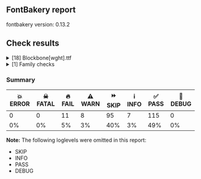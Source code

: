 ## FontBakery report

fontbakery version: 0.13.2







## Check results



<details><summary>[18] Blockbone[wght].ttf</summary>
<div>
<details>
    <summary>🔥 <b>FAIL</b> Validates subfamilyNameID and postScriptNameID for the default instance record <a href="https://fontbakery.readthedocs.io/en/stable/fontbakery/checks/opentype.html#opentype-varfont-valid-default-instance-nameids">opentype/varfont/valid_default_instance_nameids</a></summary>
    <div>







* 🔥 **FAIL** <p>'Regular' instance has the same coordinates as the default instance; its postscript name should be 'Blockbone-Regular', instead of 'BlockBone-Regular'.</p>
 [code: invalid-default-instance-postscript-name]



</div>
</details>

<details>
    <summary>🔥 <b>FAIL</b> Checking OS/2 Metrics match hhea Metrics. <a href="https://fontbakery.readthedocs.io/en/stable/fontbakery/checks/universal.html#os2-metrics-match-hhea">os2_metrics_match_hhea</a></summary>
    <div>







* 🔥 **FAIL** <p>OS/2 sTypoDescender (-300) and hhea descent (300) must be equal.</p>
 [code: descender]



</div>
</details>

<details>
    <summary>🔥 <b>FAIL</b> Font contains glyphs for whitespace characters? <a href="https://fontbakery.readthedocs.io/en/stable/fontbakery/checks/universal.html#whitespace-glyphs">whitespace_glyphs</a></summary>
    <div>







* 🔥 **FAIL** <p>Whitespace glyph missing for codepoint 0x00A0.</p>
 [code: missing-whitespace-glyph-0x00A0]



</div>
</details>

<details>
    <summary>🔥 <b>FAIL</b> Shapes languages in all GF glyphsets. <a href="https://fontbakery.readthedocs.io/en/stable/fontbakery/checks/googlefonts.html#googlefonts-glyphsets-shape-languages">googlefonts/glyphsets/shape_languages</a></summary>
    <div>







* 🔥 **FAIL** <p>No GF glyphset was found to be supported &gt;80%, so language shaping support couldn't get checked.</p>
 [code: no-glyphset-supported]



</div>
</details>

<details>
    <summary>🔥 <b>FAIL</b> Check family name for GF Guide compliance. <a href="https://fontbakery.readthedocs.io/en/stable/fontbakery/checks/googlefonts.html#googlefonts-family-name-compliance">googlefonts/family_name_compliance</a></summary>
    <div>







* 🔥 **FAIL** <p>&quot;BlockBone&quot; is a CamelCased name. To solve this, simply use spaces instead in the font name.</p>
 [code: camelcase]



</div>
</details>

<details>
    <summary>🔥 <b>FAIL</b> Checking file is named canonically. <a href="https://fontbakery.readthedocs.io/en/stable/fontbakery/checks/googlefonts.html#googlefonts-canonical-filename">googlefonts/canonical_filename</a></summary>
    <div>







* 🔥 **FAIL** <p>Expected &quot;BlockBone[wght].ttf. Got Blockbone[wght].ttf.</p>
 [code: bad-filename]



</div>
</details>

<details>
    <summary>🔥 <b>FAIL</b> Check font names are correct <a href="https://fontbakery.readthedocs.io/en/stable/fontbakery/checks/googlefonts.html#googlefonts-font-names">googlefonts/font_names</a></summary>
    <div>







* 🔥 **FAIL** <p>Font names are incorrect:</p>
<table>
<thead>
<tr>
<th align="left">nameID</th>
<th align="left">current</th>
<th align="left">expected</th>
</tr>
</thead>
<tbody>
<tr>
<td align="left">Family Name</td>
<td align="left"><strong>BlockBone Regular</strong></td>
<td align="left"><strong>BlockBone</strong></td>
</tr>
<tr>
<td align="left">Subfamily Name</td>
<td align="left">Regular</td>
<td align="left">Regular</td>
</tr>
<tr>
<td align="left">Full Name</td>
<td align="left">BlockBone Regular</td>
<td align="left">BlockBone Regular</td>
</tr>
<tr>
<td align="left">Postscript Name</td>
<td align="left"><strong>Blockbone-Regular</strong></td>
<td align="left"><strong>BlockBone-Regular</strong></td>
</tr>
<tr>
<td align="left">Typographic Family Name</td>
<td align="left"><strong>BlockBone</strong></td>
<td align="left"><strong>N/A</strong></td>
</tr>
<tr>
<td align="left">Typographic Subfamily Name</td>
<td align="left"><strong>Regular</strong></td>
<td align="left"><strong>N/A</strong></td>
</tr>
</tbody>
</table>
 [code: bad-names]



</div>
</details>

<details>
    <summary>🔥 <b>FAIL</b> Check Google Fonts glyph coverage. <a href="https://fontbakery.readthedocs.io/en/stable/fontbakery/checks/googlefonts.html#googlefonts-glyph-coverage">googlefonts/glyph_coverage</a></summary>
    <div>







* 🔥 **FAIL** <p>Missing required codepoints:</p>
<pre><code>- 0x0021 (EXCLAMATION MARK)


- 0x0022 (QUOTATION MARK)


- 0x0023 (NUMBER SIGN)


- 0x0025 (PERCENT SIGN)


- 0x0026 (AMPERSAND)


- 0x0027 (APOSTROPHE)


- 0x0028 (LEFT PARENTHESIS)


- 0x0029 (RIGHT PARENTHESIS)


- 0x002A (ASTERISK)


- 0x002B (PLUS SIGN)


- 0x002C (COMMA)


- 0x002D (HYPHEN-MINUS)


- 0x002F (SOLIDUS)


- 0x003A (COLON)


- 0x003B (SEMICOLON)


- 0x003C (LESS-THAN SIGN)


- 0x003D (EQUALS SIGN)


- 0x003E (GREATER-THAN SIGN)


- 0x003F (QUESTION MARK)


- 0x0040 (COMMERCIAL AT)


- 0x0058 (LATIN CAPITAL LETTER X)


- 0x0059 (LATIN CAPITAL LETTER Y)


- 0x005A (LATIN CAPITAL LETTER Z)


- 0x005B (LEFT SQUARE BRACKET)


- 0x005C (REVERSE SOLIDUS)


- 0x005D (RIGHT SQUARE BRACKET)


- 0x005E (CIRCUMFLEX ACCENT)


- 0x005F (LOW LINE)


- 0x0060 (GRAVE ACCENT)


- 0x0078 (LATIN SMALL LETTER X)


- 0x0079 (LATIN SMALL LETTER Y)


- 0x007A (LATIN SMALL LETTER Z)


- 0x007B (LEFT CURLY BRACKET)


- 0x007C (VERTICAL LINE)


- 0x007D (RIGHT CURLY BRACKET)


- 0x007E (TILDE)


- 0x00A0 (NO-BREAK SPACE)


- 0x00A1 (INVERTED EXCLAMATION MARK)


- 0x00A2 (CENT SIGN)


- 0x00A3 (POUND SIGN)


- 0x00A5 (YEN SIGN)


- 0x00A7 (SECTION SIGN)


- 0x00A8 (DIAERESIS)


- 0x00A9 (COPYRIGHT SIGN)


- 0x00AA (FEMININE ORDINAL INDICATOR)


- 0x00AB (LEFT-POINTING DOUBLE ANGLE QUOTATION MARK)


- 0x00AE (REGISTERED SIGN)


- 0x00AF (MACRON)


- 0x00B0 (DEGREE SIGN)


- 0x00B4 (ACUTE ACCENT)


- 0x00B6 (PILCROW SIGN)


- 0x00B7 (MIDDLE DOT)


- 0x00B8 (CEDILLA)


- 0x00BA (MASCULINE ORDINAL INDICATOR)


- 0x00BB (RIGHT-POINTING DOUBLE ANGLE QUOTATION MARK)


- 0x00BF (INVERTED QUESTION MARK)


- 0x00C0 (LATIN CAPITAL LETTER A WITH GRAVE)


- 0x00C1 (LATIN CAPITAL LETTER A WITH ACUTE)


- 0x00C2 (LATIN CAPITAL LETTER A WITH CIRCUMFLEX)


- 0x00C3 (LATIN CAPITAL LETTER A WITH TILDE)


- 0x00C4 (LATIN CAPITAL LETTER A WITH DIAERESIS)


- 0x00C5 (LATIN CAPITAL LETTER A WITH RING ABOVE)


- 0x00C6 (LATIN CAPITAL LETTER AE)


- 0x00C7 (LATIN CAPITAL LETTER C WITH CEDILLA)


- 0x00C8 (LATIN CAPITAL LETTER E WITH GRAVE)


- 0x00C9 (LATIN CAPITAL LETTER E WITH ACUTE)


- 0x00CA (LATIN CAPITAL LETTER E WITH CIRCUMFLEX)


- 0x00CB (LATIN CAPITAL LETTER E WITH DIAERESIS)


- 0x00CC (LATIN CAPITAL LETTER I WITH GRAVE)


- 0x00CD (LATIN CAPITAL LETTER I WITH ACUTE)


- 0x00CE (LATIN CAPITAL LETTER I WITH CIRCUMFLEX)


- 0x00CF (LATIN CAPITAL LETTER I WITH DIAERESIS)


- 0x00D0 (LATIN CAPITAL LETTER ETH)


- 0x00D1 (LATIN CAPITAL LETTER N WITH TILDE)


- 0x00D2 (LATIN CAPITAL LETTER O WITH GRAVE)


- 0x00D3 (LATIN CAPITAL LETTER O WITH ACUTE)


- 0x00D4 (LATIN CAPITAL LETTER O WITH CIRCUMFLEX)


- 0x00D5 (LATIN CAPITAL LETTER O WITH TILDE)


- 0x00D6 (LATIN CAPITAL LETTER O WITH DIAERESIS)


- 0x00D7 (MULTIPLICATION SIGN)


- 0x00D8 (LATIN CAPITAL LETTER O WITH STROKE)


- 0x00D9 (LATIN CAPITAL LETTER U WITH GRAVE)


- 0x00DA (LATIN CAPITAL LETTER U WITH ACUTE)


- 0x00DB (LATIN CAPITAL LETTER U WITH CIRCUMFLEX)


- 0x00DC (LATIN CAPITAL LETTER U WITH DIAERESIS)


- 0x00DD (LATIN CAPITAL LETTER Y WITH ACUTE)


- 0x00DE (LATIN CAPITAL LETTER THORN)


- 0x00DF (LATIN SMALL LETTER SHARP S)


- 0x00E0 (LATIN SMALL LETTER A WITH GRAVE)


- 0x00E1 (LATIN SMALL LETTER A WITH ACUTE)


- 0x00E2 (LATIN SMALL LETTER A WITH CIRCUMFLEX)


- 0x00E3 (LATIN SMALL LETTER A WITH TILDE)


- 0x00E4 (LATIN SMALL LETTER A WITH DIAERESIS)


- 0x00E5 (LATIN SMALL LETTER A WITH RING ABOVE)


- 0x00E6 (LATIN SMALL LETTER AE)


- 0x00E7 (LATIN SMALL LETTER C WITH CEDILLA)


- 0x00E8 (LATIN SMALL LETTER E WITH GRAVE)


- 0x00E9 (LATIN SMALL LETTER E WITH ACUTE)


- 0x00EA (LATIN SMALL LETTER E WITH CIRCUMFLEX)


- 0x00EB (LATIN SMALL LETTER E WITH DIAERESIS)


- 0x00EC (LATIN SMALL LETTER I WITH GRAVE)


- 0x00ED (LATIN SMALL LETTER I WITH ACUTE)


- 0x00EE (LATIN SMALL LETTER I WITH CIRCUMFLEX)


- 0x00EF (LATIN SMALL LETTER I WITH DIAERESIS)


- 0x00F0 (LATIN SMALL LETTER ETH)


- 0x00F1 (LATIN SMALL LETTER N WITH TILDE)


- 0x00F2 (LATIN SMALL LETTER O WITH GRAVE)


- 0x00F3 (LATIN SMALL LETTER O WITH ACUTE)


- 0x00F4 (LATIN SMALL LETTER O WITH CIRCUMFLEX)


- 0x00F5 (LATIN SMALL LETTER O WITH TILDE)


- 0x00F6 (LATIN SMALL LETTER O WITH DIAERESIS)


- 0x00F7 (DIVISION SIGN)


- 0x00F8 (LATIN SMALL LETTER O WITH STROKE)


- 0x00F9 (LATIN SMALL LETTER U WITH GRAVE)


- 0x00FA (LATIN SMALL LETTER U WITH ACUTE)


- 0x00FB (LATIN SMALL LETTER U WITH CIRCUMFLEX)


- 0x00FC (LATIN SMALL LETTER U WITH DIAERESIS)


- 0x00FD (LATIN SMALL LETTER Y WITH ACUTE)


- 0x00FE (LATIN SMALL LETTER THORN)


- 0x00FF (LATIN SMALL LETTER Y WITH DIAERESIS)


- 0x0100 (LATIN CAPITAL LETTER A WITH MACRON)


- 0x0101 (LATIN SMALL LETTER A WITH MACRON)


- 0x0102 (LATIN CAPITAL LETTER A WITH BREVE)


- 0x0103 (LATIN SMALL LETTER A WITH BREVE)


- 0x0104 (LATIN CAPITAL LETTER A WITH OGONEK)


- 0x0105 (LATIN SMALL LETTER A WITH OGONEK)


- 0x0106 (LATIN CAPITAL LETTER C WITH ACUTE)


- 0x0107 (LATIN SMALL LETTER C WITH ACUTE)


- 0x010A (LATIN CAPITAL LETTER C WITH DOT ABOVE)


- 0x010B (LATIN SMALL LETTER C WITH DOT ABOVE)


- 0x010C (LATIN CAPITAL LETTER C WITH CARON)


- 0x010D (LATIN SMALL LETTER C WITH CARON)


- 0x010E (LATIN CAPITAL LETTER D WITH CARON)


- 0x010F (LATIN SMALL LETTER D WITH CARON)


- 0x0110 (LATIN CAPITAL LETTER D WITH STROKE)


- 0x0111 (LATIN SMALL LETTER D WITH STROKE)


- 0x0112 (LATIN CAPITAL LETTER E WITH MACRON)


- 0x0113 (LATIN SMALL LETTER E WITH MACRON)


- 0x0116 (LATIN CAPITAL LETTER E WITH DOT ABOVE)


- 0x0117 (LATIN SMALL LETTER E WITH DOT ABOVE)


- 0x0118 (LATIN CAPITAL LETTER E WITH OGONEK)


- 0x0119 (LATIN SMALL LETTER E WITH OGONEK)


- 0x011A (LATIN CAPITAL LETTER E WITH CARON)


- 0x011B (LATIN SMALL LETTER E WITH CARON)


- 0x011E (LATIN CAPITAL LETTER G WITH BREVE)


- 0x011F (LATIN SMALL LETTER G WITH BREVE)


- 0x0120 (LATIN CAPITAL LETTER G WITH DOT ABOVE)


- 0x0121 (LATIN SMALL LETTER G WITH DOT ABOVE)


- 0x0122 (LATIN CAPITAL LETTER G WITH CEDILLA)


- 0x0123 (LATIN SMALL LETTER G WITH CEDILLA)


- 0x0126 (LATIN CAPITAL LETTER H WITH STROKE)


- 0x0127 (LATIN SMALL LETTER H WITH STROKE)


- 0x012A (LATIN CAPITAL LETTER I WITH MACRON)


- 0x012B (LATIN SMALL LETTER I WITH MACRON)


- 0x012E (LATIN CAPITAL LETTER I WITH OGONEK)


- 0x012F (LATIN SMALL LETTER I WITH OGONEK)


- 0x0130 (LATIN CAPITAL LETTER I WITH DOT ABOVE)


- 0x0131 (LATIN SMALL LETTER DOTLESS I)


- 0x0136 (LATIN CAPITAL LETTER K WITH CEDILLA)


- 0x0137 (LATIN SMALL LETTER K WITH CEDILLA)


- 0x0139 (LATIN CAPITAL LETTER L WITH ACUTE)


- 0x013A (LATIN SMALL LETTER L WITH ACUTE)


- 0x013B (LATIN CAPITAL LETTER L WITH CEDILLA)


- 0x013C (LATIN SMALL LETTER L WITH CEDILLA)


- 0x013D (LATIN CAPITAL LETTER L WITH CARON)


- 0x013E (LATIN SMALL LETTER L WITH CARON)


- 0x0141 (LATIN CAPITAL LETTER L WITH STROKE)


- 0x0142 (LATIN SMALL LETTER L WITH STROKE)


- 0x0143 (LATIN CAPITAL LETTER N WITH ACUTE)


- 0x0144 (LATIN SMALL LETTER N WITH ACUTE)


- 0x0145 (LATIN CAPITAL LETTER N WITH CEDILLA)


- 0x0146 (LATIN SMALL LETTER N WITH CEDILLA)


- 0x0147 (LATIN CAPITAL LETTER N WITH CARON)


- 0x0148 (LATIN SMALL LETTER N WITH CARON)


- 0x0150 (LATIN CAPITAL LETTER O WITH DOUBLE ACUTE)


- 0x0151 (LATIN SMALL LETTER O WITH DOUBLE ACUTE)


- 0x0152 (LATIN CAPITAL LIGATURE OE)


- 0x0153 (LATIN SMALL LIGATURE OE)


- 0x0154 (LATIN CAPITAL LETTER R WITH ACUTE)


- 0x0155 (LATIN SMALL LETTER R WITH ACUTE)


- 0x0158 (LATIN CAPITAL LETTER R WITH CARON)


- 0x0159 (LATIN SMALL LETTER R WITH CARON)


- 0x015A (LATIN CAPITAL LETTER S WITH ACUTE)


- 0x015B (LATIN SMALL LETTER S WITH ACUTE)


- 0x015E (LATIN CAPITAL LETTER S WITH CEDILLA)


- 0x015F (LATIN SMALL LETTER S WITH CEDILLA)


- 0x0160 (LATIN CAPITAL LETTER S WITH CARON)


- 0x0161 (LATIN SMALL LETTER S WITH CARON)


- 0x0164 (LATIN CAPITAL LETTER T WITH CARON)


- 0x0165 (LATIN SMALL LETTER T WITH CARON)


- 0x016A (LATIN CAPITAL LETTER U WITH MACRON)


- 0x016B (LATIN SMALL LETTER U WITH MACRON)


- 0x016E (LATIN CAPITAL LETTER U WITH RING ABOVE)


- 0x016F (LATIN SMALL LETTER U WITH RING ABOVE)


- 0x0170 (LATIN CAPITAL LETTER U WITH DOUBLE ACUTE)


- 0x0171 (LATIN SMALL LETTER U WITH DOUBLE ACUTE)


- 0x0172 (LATIN CAPITAL LETTER U WITH OGONEK)


- 0x0173 (LATIN SMALL LETTER U WITH OGONEK)


- 0x0174 (LATIN CAPITAL LETTER W WITH CIRCUMFLEX)


- 0x0175 (LATIN SMALL LETTER W WITH CIRCUMFLEX)


- 0x0176 (LATIN CAPITAL LETTER Y WITH CIRCUMFLEX)


- 0x0177 (LATIN SMALL LETTER Y WITH CIRCUMFLEX)


- 0x0178 (LATIN CAPITAL LETTER Y WITH DIAERESIS)


- 0x0179 (LATIN CAPITAL LETTER Z WITH ACUTE)


- 0x017A (LATIN SMALL LETTER Z WITH ACUTE)


- 0x017B (LATIN CAPITAL LETTER Z WITH DOT ABOVE)


- 0x017C (LATIN SMALL LETTER Z WITH DOT ABOVE)


- 0x017D (LATIN CAPITAL LETTER Z WITH CARON)


- 0x017E (LATIN SMALL LETTER Z WITH CARON)


- 0x0218 (LATIN CAPITAL LETTER S WITH COMMA BELOW)


- 0x0219 (LATIN SMALL LETTER S WITH COMMA BELOW)


- 0x021A (LATIN CAPITAL LETTER T WITH COMMA BELOW)


- 0x021B (LATIN SMALL LETTER T WITH COMMA BELOW)


- 0x0237 (LATIN SMALL LETTER DOTLESS J)


- 0x02C6 (MODIFIER LETTER CIRCUMFLEX ACCENT)


- 0x02C7 (CARON)


- 0x02D8 (BREVE)


- 0x02D9 (DOT ABOVE)


- 0x02DA (RING ABOVE)


- 0x02DB (OGONEK)


- 0x02DC (SMALL TILDE)


- 0x02DD (DOUBLE ACUTE ACCENT)


- 0x0300 (COMBINING GRAVE ACCENT)


- 0x0301 (COMBINING ACUTE ACCENT)


- 0x0302 (COMBINING CIRCUMFLEX ACCENT)


- 0x0303 (COMBINING TILDE)


- 0x0304 (COMBINING MACRON)


- 0x0306 (COMBINING BREVE)


- 0x0307 (COMBINING DOT ABOVE)


- 0x0308 (COMBINING DIAERESIS)


- 0x030A (COMBINING RING ABOVE)


- 0x030B (COMBINING DOUBLE ACUTE ACCENT)


- 0x030C (COMBINING CARON)


- 0x0326 (COMBINING COMMA BELOW)


- 0x0327 (COMBINING CEDILLA)


- 0x0328 (COMBINING OGONEK)


- 0x1E80 (LATIN CAPITAL LETTER W WITH GRAVE)


- 0x1E81 (LATIN SMALL LETTER W WITH GRAVE)


- 0x1E82 (LATIN CAPITAL LETTER W WITH ACUTE)


- 0x1E83 (LATIN SMALL LETTER W WITH ACUTE)


- 0x1E84 (LATIN CAPITAL LETTER W WITH DIAERESIS)


- 0x1E85 (LATIN SMALL LETTER W WITH DIAERESIS)


- 0x1E9E (LATIN CAPITAL LETTER SHARP S)


- 0x1EF2 (LATIN CAPITAL LETTER Y WITH GRAVE)


- 0x1EF3 (LATIN SMALL LETTER Y WITH GRAVE)


- 0x2013 (EN DASH)


- 0x2014 (EM DASH)


- 0x2018 (LEFT SINGLE QUOTATION MARK)


- 0x2019 (RIGHT SINGLE QUOTATION MARK)


- 0x201A (SINGLE LOW-9 QUOTATION MARK)


- 0x201C (LEFT DOUBLE QUOTATION MARK)


- 0x201D (RIGHT DOUBLE QUOTATION MARK)


- 0x201E (DOUBLE LOW-9 QUOTATION MARK)


- 0x2022 (BULLET)


- 0x2026 (HORIZONTAL ELLIPSIS)


- 0x2039 (SINGLE LEFT-POINTING ANGLE QUOTATION MARK)


- 0x203A (SINGLE RIGHT-POINTING ANGLE QUOTATION MARK)


- 0x2122 (TRADE MARK SIGN)


- 0x2212 (MINUS SIGN)
</code></pre>
 [code: missing-codepoints]



</div>
</details>

<details>
    <summary>🔥 <b>FAIL</b> Version format is correct in 'name' table? <a href="https://fontbakery.readthedocs.io/en/stable/fontbakery/checks/googlefonts.html#googlefonts-name-version-format">googlefonts/name/version_format</a></summary>
    <div>







* 🔥 **FAIL** <p>The NameID.VERSION_STRING (nameID=5) value must follow the pattern &quot;Version X.Y&quot; with X.Y greater than or equal to 1.000. The &quot;Version &quot; prefix is a recommendation given by the OpenType spec. Current version string is: &quot;Version 0.001&quot;</p>
 [code: bad-version-strings]



</div>
</details>

<details>
    <summary>🔥 <b>FAIL</b> Check font follows the Google Fonts vertical metric schema <a href="https://fontbakery.readthedocs.io/en/stable/fontbakery/checks/googlefonts.html#googlefonts-vertical-metrics">googlefonts/vertical_metrics</a></summary>
    <div>







* 🔥 **FAIL** <p>The hhea descender must be negative or zero. This font has a strictly positive value.</p>
 [code: hhea-descent]



</div>
</details>

<details>
    <summary>⚠️ <b>WARN</b> Does GPOS table have kerning information? This check skips monospaced fonts as defined by post.isFixedPitch value <a href="https://fontbakery.readthedocs.io/en/stable/fontbakery/checks/universal.html#gpos-kerning-info">gpos_kerning_info</a></summary>
    <div>







* ⚠️ **WARN** <p>GPOS table lacks kerning information.</p>
 [code: lacks-kern-info]



</div>
</details>

<details>
    <summary>⚠️ <b>WARN</b> Detect any interpolation issues in the font. <a href="https://fontbakery.readthedocs.io/en/stable/fontbakery/checks/universal.html#interpolation-issues">interpolation_issues</a></summary>
    <div>







* ⚠️ **WARN** <p>Interpolation issues were found in the font:</p>
<pre><code>- Contour 0 point 139 in glyph 'W' has a kink between location wght=400 and location wght=900

- Contour 1 in glyph 'O': becomes underweight between wght=400 and wght=900.

- Contour 2 start point differs in glyph 'B' between location wght=400 and location wght=900

- Contour 0 in glyph 'a': becomes underweight between wght=400 and wght=900.

- Contour 0 point 50 in glyph 'v' has a kink between location wght=400 and location wght=900

- Contour 0 in glyph 'd': becomes underweight between wght=400 and wght=900.

- Contour 0 point 18 in glyph 'zero' has a kink between location wght=400 and location wght=900

- Contour 0 in glyph 'T': becomes underweight between wght=400 and wght=900.

- Contour 0 in glyph 'S': becomes underweight between wght=400 and wght=900.

- Contour 0 point 111 in glyph 'w' has a kink between location wght=400 and location wght=900
</code></pre>
 [code: interpolation-issues]



</div>
</details>

<details>
    <summary>⚠️ <b>WARN</b> Ensure variable fonts include an avar table. <a href="https://fontbakery.readthedocs.io/en/stable/fontbakery/checks/universal.html#mandatory-avar-table">mandatory_avar_table</a></summary>
    <div>







* ⚠️ **WARN** <p>This variable font does not have an avar table. Most variable fonts should include an avar table to correctly define axes progression rates.</p>
 [code: missing-avar]



</div>
</details>

<details>
    <summary>⚠️ <b>WARN</b> Check there are no overlapping path segments <a href="https://fontbakery.readthedocs.io/en/stable/fontbakery/checks/universal.html#overlapping-path-segments">overlapping_path_segments</a></summary>
    <div>







* ⚠️ **WARN** <p>The following glyphs have overlapping path segments:</p>
<pre><code>* R (U+0052): L&lt;&lt;260.0,414.0&gt;--&lt;261.0,365.0&gt;&gt; has the same coordinates as a previous segment.
</code></pre>
 [code: overlapping-path-segments]



</div>
</details>

<details>
    <summary>⚠️ <b>WARN</b> Validate size, and resolution of article images, and ensure article page has minimum length and includes visual assets. <a href="https://fontbakery.readthedocs.io/en/stable/fontbakery/checks/googlefonts.html#googlefonts-article-images">googlefonts/article/images</a></summary>
    <div>







* ⚠️ **WARN** <p>Family metadata at fonts/variable does not have an article.</p>
 [code: lacks-article]



</div>
</details>

<details>
    <summary>⚠️ <b>WARN</b> Are there any misaligned on-curve points? <a href="https://fontbakery.readthedocs.io/en/stable/fontbakery/checks/universal.html#outline-alignment-miss">outline_alignment_miss</a></summary>
    <div>







* ⚠️ **WARN** <p>The following glyphs have on-curve points which have potentially incorrect y coordinates:</p>
<pre><code>* A (U+0041): X=6.0,Y=2.0 (should be at baseline 0?)

* A (U+0041): X=459.0,Y=-2.0 (should be at baseline 0?)

* B (U+0042): X=148.0,Y=702.0 (should be at cap-height 700?)

* B (U+0042): X=457.0,Y=-1.0 (should be at baseline 0?)

* B (U+0042): X=501.0,Y=1.0 (should be at baseline 0?)

* C (U+0043): X=741.0,Y=2.0 (should be at baseline 0?)

* D (U+0044): X=258.0,Y=2.0 (should be at baseline 0?)

* D (U+0044): X=41.0,Y=2.0 (should be at baseline 0?)

* E (U+0045): X=384.0,Y=1.0 (should be at baseline 0?)

* F (U+0046): X=542.0,Y=702.0 (should be at cap-height 700?)

* F (U+0046): X=260.0,Y=698.0 (should be at cap-height 700?)

* F (U+0046): X=400.0,Y=1.0 (should be at baseline 0?)

* F (U+0046): X=282.0,Y=-1.0 (should be at baseline 0?)

* G (U+0047): X=572.0,Y=701.0 (should be at cap-height 700?)

* H (U+0048): X=783.0,Y=702.0 (should be at cap-height 700?)

* H (U+0048): X=555.0,Y=-1.0 (should be at baseline 0?)

* H (U+0048): X=45.0,Y=-1.0 (should be at baseline 0?)

* I (U+0049): X=276.0,Y=699.0 (should be at cap-height 700?)

* I (U+0049): X=139.0,Y=698.0 (should be at cap-height 700?)

* K (U+004B): X=272.0,Y=699.0 (should be at cap-height 700?)

* K (U+004B): X=624.0,Y=702.0 (should be at cap-height 700?)

* K (U+004B): X=796.0,Y=1.0 (should be at baseline 0?)

* K (U+004B): X=486.0,Y=1.0 (should be at baseline 0?)

* K (U+004B): X=143.0,Y=699.0 (should be at cap-height 700?)

* L (U+004C): X=142.0,Y=702.0 (should be at cap-height 700?)

* L (U+004C): X=270.0,Y=698.0 (should be at cap-height 700?)

* M (U+004D): X=950.0,Y=699.0 (should be at cap-height 700?)

* M (U+004D): X=1042.0,Y=1.0 (should be at baseline 0?)

* M (U+004D): X=719.0,Y=-1.0 (should be at baseline 0?)

* N (U+004E): X=681.0,Y=699.0 (should be at cap-height 700?)

* N (U+004E): X=768.0,Y=699.0 (should be at cap-height 700?)

* N (U+004E): X=45.0,Y=1.0 (should be at baseline 0?)

* O (U+004F): X=595.0,Y=699.0 (should be at cap-height 700?)

* Q (U+0051): X=636.0,Y=1.0 (should be at baseline 0?)

* Q (U+0051): X=584.0,Y=698.0 (should be at cap-height 700?)

* R (U+0052): X=402.0,Y=-1.0 (should be at baseline 0?)

* S (U+0053): X=413.0,Y=2.0 (should be at baseline 0?)

* S (U+0053): X=526.0,Y=698.0 (should be at cap-height 700?)

* U (U+0055): X=531.0,Y=-1.0 (should be at baseline 0?)

* U (U+0055): X=322.5,Y=1.5 (should be at baseline 0?)

* a (U+0061): X=396.0,Y=-2.0 (should be at baseline 0?)

* c (U+0063): X=219.0,Y=-1.0 (should be at baseline 0?)

* c (U+0063): X=175.0,Y=502.0 (should be at x-height 500?)

* e (U+0065): X=389.0,Y=-2.0 (should be at baseline 0?)

* euro (U+20AC): X=343.0,Y=699.0 (should be at cap-height 700?)

* euro (U+20AC): X=643.0,Y=2.0 (should be at baseline 0?)

* euro (U+20AC): X=611.0,Y=2.0 (should be at baseline 0?)

* f (U+0066): X=390.0,Y=498.0 (should be at x-height 500?)

* f (U+0066): X=332.0,Y=-1.0 (should be at baseline 0?)

* f (U+0066): X=243.0,Y=-1.0 (should be at baseline 0?)

* f (U+0066): X=187.0,Y=1.0 (should be at baseline 0?)

* g (U+0067): X=251.0,Y=2.0 (should be at baseline 0?)

* g (U+0067): X=294.0,Y=502.0 (should be at x-height 500?)

* h (U+0068): X=206.0,Y=502.0 (should be at x-height 500?)

* h (U+0068): X=269.0,Y=501.0 (should be at x-height 500?)

* h (U+0068): X=289.0,Y=-1.0 (should be at baseline 0?)

* h (U+0068): X=198.0,Y=1.0 (should be at baseline 0?)

* h (U+0068): X=23.0,Y=1.0 (should be at baseline 0?)

* i (U+0069): X=128.0,Y=702.0 (should be at cap-height 700?)

* i (U+0069): X=30.0,Y=502.0 (should be at x-height 500?)

* i (U+0069): X=32.0,Y=-1.0 (should be at baseline 0?)

* i (U+0069): X=164.0,Y=-1.0 (should be at baseline 0?)

* i (U+0069): X=271.0,Y=1.0 (should be at baseline 0?)

* i (U+0069): X=228.0,Y=499.0 (should be at x-height 500?)

* i (U+0069): X=30.0,Y=502.0 (should be at x-height 500?)

* j (U+006A): X=128.0,Y=702.0 (should be at cap-height 700?)

* j (U+006A): X=17.0,Y=502.0 (should be at x-height 500?)

* k (U+006B): X=613.0,Y=-1.0 (should be at baseline 0?)

* k (U+006B): X=462.0,Y=-1.0 (should be at baseline 0?)

* k (U+006B): X=301.0,Y=1.0 (should be at baseline 0?)

* k (U+006B): X=14.0,Y=1.0 (should be at baseline 0?)

* l (U+006C): X=209.0,Y=498.0 (should be at x-height 500?)

* m (U+006D): X=917.0,Y=502.0 (should be at x-height 500?)

* m (U+006D): X=413.0,Y=1.0 (should be at baseline 0?)

* m (U+006D): X=32.0,Y=2.0 (should be at baseline 0?)

* m (U+006D): X=34.0,Y=501.0 (should be at x-height 500?)

* o (U+006F): X=476.0,Y=498.0 (should be at x-height 500?)

* one (U+0031): X=72.0,Y=699.0 (should be at cap-height 700?)

* one (U+0031): X=134.0,Y=698.0 (should be at cap-height 700?)

* one (U+0031): X=74.0,Y=-1.0 (should be at baseline 0?)

* p (U+0070): X=18.0,Y=498.0 (should be at x-height 500?)

* p (U+0070): X=302.0,Y=-2.0 (should be at baseline 0?)

* r (U+0072): X=39.0,Y=-1.0 (should be at baseline 0?)

* s (U+0073): X=223.0,Y=499.0 (should be at x-height 500?)

* s (U+0073): X=174.5,Y=-1.5 (should be at baseline 0?)

* t (U+0074): X=298.0,Y=-1.0 (should be at baseline 0?)

* two (U+0032): X=108.0,Y=699.5 (should be at cap-height 700?)

* u (U+0075): X=648.0,Y=1.0 (should be at baseline 0?)

* v (U+0076): X=4.5,Y=499.5 (should be at x-height 500?)
</code></pre>
 [code: found-misalignments]



</div>
</details>

<details>
    <summary>⚠️ <b>WARN</b> Check the direction of the outermost contour in each glyph <a href="https://fontbakery.readthedocs.io/en/stable/fontbakery/checks/universal.html#outline-direction">outline_direction</a></summary>
    <div>







* ⚠️ **WARN** <p>The following glyphs have a counter-clockwise outer contour:</p>
<pre><code>* A (U+0041) has a counter-clockwise outer contour

* B (U+0042) has a counter-clockwise outer contour

* b (U+0062) has a counter-clockwise outer contour

* d (U+0064) has a counter-clockwise outer contour

* i (U+0069) has a counter-clockwise outer contour

* one (U+0031) has a counter-clockwise outer contour

* p (U+0070) has a counter-clockwise outer contour
</code></pre>
 [code: ccw-outer-contour]



</div>
</details>

<details>
    <summary>⚠️ <b>WARN</b> Ensure fonts have ScriptLangTags declared on the 'meta' table. <a href="https://fontbakery.readthedocs.io/en/stable/fontbakery/checks/googlefonts.html#googlefonts-meta-script-lang-tags">googlefonts/meta/script_lang_tags</a></summary>
    <div>







* ⚠️ **WARN** <p>This font file does not have a 'meta' table.</p>
 [code: lacks-meta-table]



</div>
</details>
</div>
</details>

<details><summary>[1] Family checks</summary>
<div>
<details>
    <summary>🔥 <b>FAIL</b> OS/2.fsSelection bit 7 (USE_TYPO_METRICS) is set in all fonts. <a href="https://fontbakery.readthedocs.io/en/stable/fontbakery/checks/googlefonts.html#googlefonts-use-typo-metrics">googlefonts/use_typo_metrics</a></summary>
    <div>







* 🔥 **FAIL** <p>OS/2.fsSelection bit 7 (USE_TYPO_METRICS) wasNOT set in the following fonts: ['fonts/variable/Blockbone[wght].ttf'].</p>
 [code: missing-os2-fsselection-bit7]



</div>
</details>
</div>
</details>




### Summary

| 💥 ERROR | ☠ FATAL | 🔥 FAIL | ⚠️ WARN | ⏩ SKIP | ℹ️ INFO | ✅ PASS | 🔎 DEBUG | 
| ---|---|---|---|---|---|---|---|
| 0 | 0 | 11 | 8 | 95 | 7 | 115 | 0 | 
| 0% | 0% | 5% | 3% | 40% | 3% | 49% | 0% | 



**Note:** The following loglevels were omitted in this report:


* SKIP
* INFO
* PASS
* DEBUG
